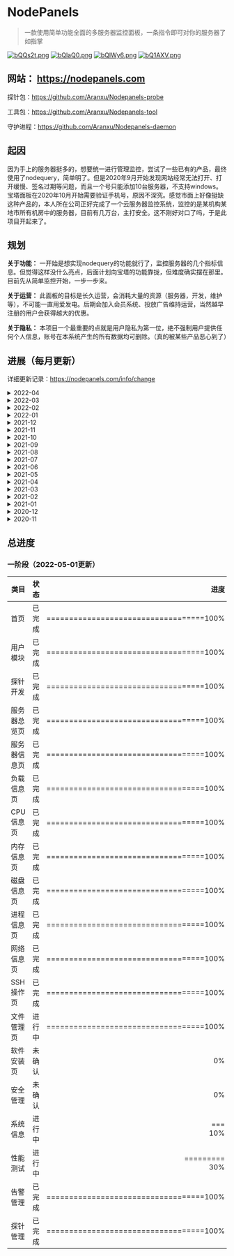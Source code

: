 # NodePanels

>一款使用简单功能全面的多服务器监控面板，一条指令即可对你的服务器了如指掌

<a href="https://t.me/nodepanels_group" target="_blank"><img src="https://s4.ax1x.com/2022/03/01/bQQs2t.png" alt="bQQs2t.png" border="0" /></a>
<a href="https://qm.qq.com/cgi-bin/qm/qr?k=rD7CokCfFoJ1OdHCr6CwaQGftWpCygFr&jump_from=webapi" target="_blank"><img src="https://s4.ax1x.com/2022/03/01/bQlaQ0.png" alt="bQlaQ0.png" border="0" /></a>
<a href="https://nodepanels-1256221051.file.myqcloud.com/web/static/pic/wechat_qrcode.jpg" target="_blank"><img src="https://s4.ax1x.com/2022/03/01/bQlWy6.png" alt="bQlWy6.png" border="0" /></a>
<a href="mailto:support@nodepanels.com"><img src="https://s4.ax1x.com/2022/03/01/bQ1AXV.png" alt="bQ1AXV.png" border="0" /></a>

## 网站： https://nodepanels.com

探针包：https://github.com/Aranxu/Nodepanels-probe

工具包：https://github.com/Aranxu/Nodepanels-tool

守护进程：https://github.com/Aranxu/Nodepanels-daemon

## 起因
因为手上的服务器挺多的，想要统一进行管理监控，尝试了一些已有的产品，最终使用了nodequery，简单明了。但是2020年9月开始发现网站经常无法打开、打开缓慢、签名过期等问题，而且一个号只能添加10台服务器，不支持windows。宝塔面板在2020年10月开始需要验证手机号，原因不深究。感觉市面上好像挺缺这种产品的，本人所在公司正好完成了一个云服务器监控系统，监控的是某机构某地市所有机房中的服务器，目前有几万台，主打安全。这不刚好对口了吗，于是此项目开起来了。

## 规划
**关于功能：** 一开始是想实现nodequery的功能就行了，监控服务器的几个指标信息。但觉得这样没什么亮点，后面计划向宝塔的功能靠拢，但难度确实摆在那里。目前先从简单监控开始，一步一步来。

**关于运营：** 此面板的目标是长久运营，会消耗大量的资源（服务器，开发，维护等），不可能一直用爱发电。后期会加入会员系统、投放广告维持运营，当然越早注册的用户会获得越大的优惠。

**关于隐私：** 本项目一个最重要的点就是用户隐私为第一位，绝不强制用户提供任何个人信息，账号在本系统产生的所有数据均可删除。（真的被某些产品恶心到了）

## 进展（每月更新）

详细更新记录：<a href="https://nodepanels.com/info/change" target="_blank">https://nodepanels.com/info/change</a>

<details>
  <summary>2022-04</summary>
  <br>
  <ul>
    <li>服务器列表增加网络速率</li>
    <li>服务器列表增加详细信息弹框</li>
    <li>服务器列表新增网格显示方式</li>
    <li>增加删除账号功能，路径：用户中心</li>
    <li>新增“系统设置”页面</li>
    <li>增加traceroute功能（windows/linux），路径：服务器 -> 性能测试 -> 路由跟踪</li>
  </ul>
</details>

<details>
  <summary>2022-03</summary>
  <br>
  <ul>
    <li>前端框架重构完成</li>
    <li>后台适配新前端，系统前后分离</li>
    <li>新增SSH功能页</li>
    <li>新增”推荐有奖“</li>
    <li>更换稳定支付接口</li>
    <li>提高系统安全性</li>
  </ul>
</details>

<details>
  <summary>2022-02</summary>
  <br>
  <ul>
    <li>增加网络实时速率</li>
    <li>页面重构（耗时长）</li>
  </ul>
</details>

<details>
  <summary>2022-01</summary>
  <br>
  <ul>
    <li>网络测速增加数据分析，显示各地区最大最小平均值。</li>
    <li>文件管理器根据文件后缀展示对应icon。</li>
    <li>增加用户中心。</li>
    <li>增加费用中心，提供配额套餐。</li>
    <li>支持密码修改（电脑端）。</li>
    <li>支持密码修改。</li>
    <li>支持邮箱设置。</li>
    <li>创建QQ交流群，微信交流群，TG交流群、TG公告群。</li>
    <li>修复文件管理器无法预览文件。</li>
    <li>修复微信、QQ告警机器人</li>
    <li>支持cpu、内存、离线告警恢复通知。</li>
  </ul>
</details>

<details>
  <summary>2021-12</summary>
  <br>
  <ul>
    <li>上线文件管理（Linux）</li>
    <li>修复网络测速异常</li>
    <li>Linux网络测试无需sudo</li>
    <li>屏蔽微信告警、QQ告警，恢复显示telegram验证码</li>
    <li>页面增加埋点</li>
    <li>工具包支持Windows ARM</li>
    <li>提高探针通讯安全性</li>
  </ul>
</details>

<details>
  <summary>2021-11</summary>
  <br>
  <ul>
    <li>SSH页面设计，流程规划</li>
    <li>文件管理：文件列表、文件树、书签、新建文件/文件夹、复制、重命名、黏贴、移动、回收站、权限、属性。（未上线）</li>
  </ul>
</details>

<details>
  <summary>2021-10</summary>
  <br>
  <ul>
    <li>上线DNS设置功能（linux）</li>
    <li>上线主机名设置功能（linux/windows）</li>
    <li>上线YUM源配置功能（linux）</li>
    <li>上线时间管理功能（linux）</li>
    <li>上线环境变量列表功能（linux）</li>
    <li>上线服务列表功能（linux）</li>
  </ul>
</details>

<details>
  <summary>2021-09</summary>
  <br>
  <ul>
    <li>修复linux端网络测速功能（暂时需要系统带有sudo）</li>
    <li>修复探针虚假不在线异常</li>
    <li>DNS设置功能（未放出，待系统管理功能全部完成再上线）</li>
    <li>主机名设置功能（同上）</li>
  </ul>
</details>

<details>
  <summary>2021-08</summary>
  <br>
  <ul>
    <li>探针新增磁盘数据采集能力</li>
    <li>探针修改指令处理逻辑（后续将更方便更快捷的提供新功能）</li>
    <li>探针新增网络测速功能（已完成windows端，linux端将在近期上线）</li>
    <li>网站新增性能测试-网络测速页面</li>
    <li>升级存量探针版本至v1.0.2</li>
    <li>更新探针安装脚本</li>
  </ul>
</details>

<details>
  <summary>2021-07</summary>
  <br>
  <ul>
    <li>增加设置页面</li>
    <li>增加分享功能</li>
    <li>告警通知移至设置页面</li>
    <li>数据存储切换至时序数据库</li>
    <li>架构调整优化</li>
    <li>流量校正移至网络详情页</li>
  </ul>
</details>

<details>
  <summary>2021-06</summary>
  <br>
  <ul>
    <li>适配ARM服务器</li>
    <li>适配Windows服务器</li>
    <li>适配手机端页面</li>
    <li>升级邮箱系统</li>
  </ul>
</details>

<details>
  <summary>2021-05</summary>
  <br>
  <ul>
    <li>对已有功能查漏补缺</li>
    <li>上线正式环境，试运行</li>
    <li>目前上线功能为系统最基础的功能点</li>
  </ul>
</details>

<details>
  <summary>2021-04</summary>
  <br>
  <ul>
    <li>开发微信告警机器人</li>
    <li>开发QQ告警机器人</li>
    <li>开发Telegram告警机器人</li>
    <li>架构优化，提高系统可维护性，提高探针稳定性</li>
  </ul>
</details>

<details>
  <summary>2021-03</summary>
  <br>
  <ul>
    <li>完善各指标数据查询功能，并支持自定义时间查询，不同粒度查询。优化cpu、内存、swap、磁盘、流量的数据查询</li>
    <li>初步完成告警模块功能开发，暂未接入通知接口</li>
    <li>完善探针管理页面</li>
    <li>修复登录超时后跳转至首页bug</li>
  </ul>
</details>

<details>
  <summary>2021-02</summary>
  <br>
  <ul>
    <li>服务器列表页展示cpu、内存、swap、磁盘、流量等指标数据，丰富及美化列表显示内容，直观看出服务器租赁剩余时长和剩余流量</li>
    <li>探针优化，降低内存使用率</li>
  </ul>
</details>

<details>
  <summary>2021-01</summary>
  <br>
  <ul>
    <li>完成首页选型开发</li>
    <li>后台用户设计及开发</li>
    <li>数据采集模块划分优化</li>
  </ul>
</details>

<details>
  <summary>2020-12</summary>
  <br>
  <ul>
    <li>初步完成cpu，内存，磁盘，进程数据采集和页面设计及开发</li>
    <li>增加“压缩采集数据”程序，使用算法优化数据存储方式，减少数据库压力，提高数据处理能力</li>
  </ul>
</details>

<details>
  <summary>2020-11</summary>
  <br>
  <ul>
    <li>设计后台结构，前期没有那么多可用的机器和服务，暂时不以互联网项目去设计，后期看实际情况升级</li>
    <li>设计并测试探针可行方案</li>
    <li>确定前端模板（先决定自己做，后期第二版会找专业前端和UI改版）</li>
    <li>对探针和采集层进行压测，在本地网络较差情况下支持单机2000并发，在云服务器上测试支持单机10000+并发，大于实际应用场景，后期如规模增长会增加机器保证服务质量。目前计划采集机部署在亚太区、美区、欧洲区，后期视情况增加</li>
    <li>完成服务器总览页（列表）设计和页面开发</li>
    <li>完成服务器信息页设计和页面开发</li>
    <li>完成服务器、分组管理开发</li>
  </ul>
</details>

## 总进度
### 一阶段（2022-05-01更新）
类目|状态|进度
--|:--:|--:
首页|已完成|===================================100%
用户模块|已完成|===================================100%
探针开发|已完成|===================================100%
服务器总览页|已完成|===================================100%
服务器信息页|已完成|===================================100%
负载信息页|已完成|===================================100%
CPU信息页|已完成|===================================100%
内存信息页|已完成|===================================100%
磁盘信息页|已完成|===================================100%
进程信息页|已完成|===================================100%
网络信息页|已完成|===================================100%
SSH操作页|已完成|===================================100%
文件管理页|进行中|===================================100%
软件安装页|未确认|0%
安全管理|未确认|0%
系统信息|进行中|===　　　　　　　　　　　　　　　　　　　　　　10%
性能测试|进行中|=========　　　　　　　　　　　　　　　　　　30%
告警管理|已完成|===================================100%
探针管理|已完成|===================================100%
